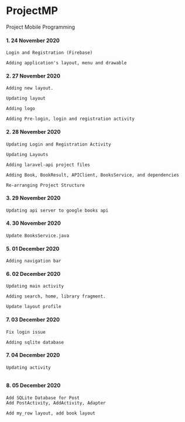 # ProjectMP
Project Mobile Programming

#### 1. 24 November 2020 
```
Login and Registration (Firebase)

Adding application's layout, menu and drawable
```

#### 2. 27 November 2020 
```
Adding new layout.

Updating layout

Adding logo

Adding Pre-login, login and registration activity
```

#### 2. 28 November 2020 
```
Updating Login and Registration Activity

Updating Layouts

Adding laravel-api project files

Adding Book, BookResult, APIClient, BooksService, and dependencies

Re-arranging Project Structure
```

#### 3. 29 November 2020 
```
Updating api server to google books api
```

#### 4. 30 November 2020 
```
Update BooksService.java
```

#### 5. 01 December 2020
```
Adding navigation bar

```

#### 6. 02 December 2020
```
Updating main activity

Adding search, home, library fragment.

Update layout profile
```

#### 7. 03 December 2020
```
Fix login issue

Adding sqlite database
```

#### 7. 04 December 2020
```
Updating activity


```
#### 8. 05 December 2020
```
Add SQLite Database for Post
Add PostActivity, AddActivity, Adapter

Add my_row layout, add book layout

```